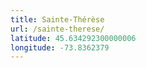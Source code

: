 ```yaml
---
title: Sainte-Thérèse
url: /sainte-therese/
latitude: 45.634292300000006
longitude: -73.8362379
---
```

